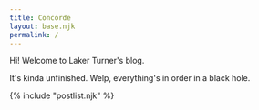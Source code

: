 ```yaml
---
title: Concorde
layout: base.njk
permalink: /
---
```

Hi! Welcome to Laker Turner's blog.

It's kinda unfinished. Welp, everything's in order in a black hole.

{% include "postlist.njk" %}